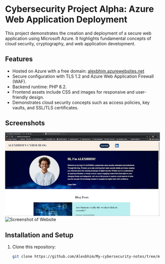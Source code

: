 # Cybersecurity Project Alpha: Azure Web Application Deployment

This project demonstrates the creation and deployment of a secure web application using Microsoft Azure. It highlights fundamental concepts of cloud security, cryptography, and web application development.

## Features
- Hosted on Azure with a free domain: [alexbhim.azurewebsites.net](https://alexbhim.azurewebsites.net/)
- Secure configuration with TLS 1.2 and Azure Web Application Firewall (WAF).
- Backend runtime: PHP 8.2.
- Frontend assets include CSS and images for responsive and user-friendly design.
- Demonstrates cloud security concepts such as access policies, key vaults, and SSL/TLS certificates.

## Screenshots
![Screenshot of Website](Screenshots/website-homepage.png)  
![Screenshot of Website](Alexbhim/My-cybersecurity-notes/Project-Alpha/Screenshots/website-homepage2.png)  


## Installation and Setup
1. Clone this repository:
   ```bash
   git clone https://github.com/Alexbhim/My-cybersecurity-notes/tree/main/ProJect%20Alpha
